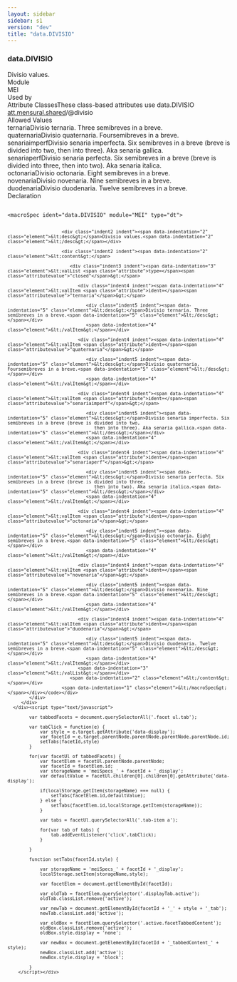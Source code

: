 ```yaml
---
layout: sidebar
sidebar: s1
version: "dev"
title: "data.DIVISIO"
---
```

<div class="specPage">
   <div class="datatypeSpec">
      <h3 id="data.DIVISIO">data.DIVISIO</h3>
      <div class="specs">
         <div class="desc">Divisio values.</div>
         <div class="facet module">
            <div class="label">Module</div>
            <div class="statement text">MEI</div>
         </div>
         <div class="facet usedBy" id="usedBy">
            <div class="label">Used by</div>
            <div class="statement list">
               <div class="classBox dtBox" title="Attribute Classes">
                  <div class="classHeading"><label class="classLabel">Attribute Classes</label><span class="classDesc">These class-based attributes use data.DIVISIO</span></div>
                  <div class="classContent"><span class="ident attclass" data-ident="att.mensural.shared" data-module="MEI.mensural"><a class="classLink" title="Shared attributes in the mensural repertoire." href="{{ site.baseurl }}/{{ page.version }}/attribute-classes/att.mensural.shared.html">att.mensural.shared</a>/<span title="Describes the divisions of the breve in use in 14th-century Italy.">@divisio</span></span></div>
               </div>
            </div>
         </div>
         <div class="facet allowedValues" id="allowedValues">
            <div class="label">Allowed Values</div>
            <div class="statement list">
               <div class="dataValueBox" id="ternaria"><span class="dataValue ident">ternaria</span><span class="dataValue desc">Divisio ternaria. Three semibreves in a breve.</span></div>
               <div class="dataValueBox" id="quaternaria"><span class="dataValue ident">quaternaria</span><span class="dataValue desc">Divisio quaternaria. Foursemibreves in a breve.</span></div>
               <div class="dataValueBox" id="senariaimperf"><span class="dataValue ident">senariaimperf</span><span class="dataValue desc">Divisio senaria imperfecta. Six semibreves in a breve (breve is divided into two,
                     then into three). Aka senaria gallica.</span></div>
               <div class="dataValueBox" id="senariaperf"><span class="dataValue ident">senariaperf</span><span class="dataValue desc">Divisio senaria perfecta. Six semibreves in a breve (breve is divided into three,
                     then into two). Aka senaria italica.</span></div>
               <div class="dataValueBox" id="octonaria"><span class="dataValue ident">octonaria</span><span class="dataValue desc">Divisio octonaria. Eight semibreves in a breve.</span></div>
               <div class="dataValueBox" id="novenaria"><span class="dataValue ident">novenaria</span><span class="dataValue desc">Divisio novenaria. Nine semibreves in a breve.</span></div>
               <div class="dataValueBox" id="duodenaria"><span class="dataValue ident">duodenaria</span><span class="dataValue desc">Divisio duodenaria. Twelve semibreves in a breve.</span></div>
            </div>
         </div>
         <div class="facet declaration">
            <div class="label">Declaration</div>
            <div class="statement declaration">
               <div class="code" xml:space="preserve" data-lang="ODD"><code>
                     <div class="indent1 indent"><span data-indentation="1" class="element">&lt;macroSpec <span class="attribute">ident=</span><span class="attributevalue">"data.DIVISIO"</span> <span class="attribute">module=</span><span class="attributevalue">"MEI"</span> <span class="attribute">type=</span><span class="attributevalue">"dt"</span>&gt;</span>
                        
                        <div class="indent2 indent"><span data-indentation="2" class="element">&lt;desc&gt;</span>Divisio values.<span data-indentation="2" class="element">&lt;/desc&gt;</span></div>
                        
                        <div class="indent2 indent"><span data-indentation="2" class="element">&lt;content&gt;</span>
                           
                           <div class="indent3 indent"><span data-indentation="3" class="element">&lt;valList <span class="attribute">type=</span><span class="attributevalue">"closed"</span>&gt;</span>
                              
                              <div class="indent4 indent"><span data-indentation="4" class="element">&lt;valItem <span class="attribute">ident=</span><span class="attributevalue">"ternaria"</span>&gt;</span>
                                 
                                 <div class="indent5 indent"><span data-indentation="5" class="element">&lt;desc&gt;</span>Divisio ternaria. Three semibreves in a breve.<span data-indentation="5" class="element">&lt;/desc&gt;</span></div>
                                 <span data-indentation="4" class="element">&lt;/valItem&gt;</span></div>
                              
                              <div class="indent4 indent"><span data-indentation="4" class="element">&lt;valItem <span class="attribute">ident=</span><span class="attributevalue">"quaternaria"</span>&gt;</span>
                                 
                                 <div class="indent5 indent"><span data-indentation="5" class="element">&lt;desc&gt;</span>Divisio quaternaria. Foursemibreves in a breve.<span data-indentation="5" class="element">&lt;/desc&gt;</span></div>
                                 <span data-indentation="4" class="element">&lt;/valItem&gt;</span></div>
                              
                              <div class="indent4 indent"><span data-indentation="4" class="element">&lt;valItem <span class="attribute">ident=</span><span class="attributevalue">"senariaimperf"</span>&gt;</span>
                                 
                                 <div class="indent5 indent"><span data-indentation="5" class="element">&lt;desc&gt;</span>Divisio senaria imperfecta. Six semibreves in a breve (breve is divided into two,
                                    then into three). Aka senaria gallica.<span data-indentation="5" class="element">&lt;/desc&gt;</span></div>
                                 <span data-indentation="4" class="element">&lt;/valItem&gt;</span></div>
                              
                              <div class="indent4 indent"><span data-indentation="4" class="element">&lt;valItem <span class="attribute">ident=</span><span class="attributevalue">"senariaperf"</span>&gt;</span>
                                 
                                 <div class="indent5 indent"><span data-indentation="5" class="element">&lt;desc&gt;</span>Divisio senaria perfecta. Six semibreves in a breve (breve is divided into three,
                                    then into two). Aka senaria italica.<span data-indentation="5" class="element">&lt;/desc&gt;</span></div>
                                 <span data-indentation="4" class="element">&lt;/valItem&gt;</span></div>
                              
                              <div class="indent4 indent"><span data-indentation="4" class="element">&lt;valItem <span class="attribute">ident=</span><span class="attributevalue">"octonaria"</span>&gt;</span>
                                 
                                 <div class="indent5 indent"><span data-indentation="5" class="element">&lt;desc&gt;</span>Divisio octonaria. Eight semibreves in a breve.<span data-indentation="5" class="element">&lt;/desc&gt;</span></div>
                                 <span data-indentation="4" class="element">&lt;/valItem&gt;</span></div>
                              
                              <div class="indent4 indent"><span data-indentation="4" class="element">&lt;valItem <span class="attribute">ident=</span><span class="attributevalue">"novenaria"</span>&gt;</span>
                                 
                                 <div class="indent5 indent"><span data-indentation="5" class="element">&lt;desc&gt;</span>Divisio novenaria. Nine semibreves in a breve.<span data-indentation="5" class="element">&lt;/desc&gt;</span></div>
                                 <span data-indentation="4" class="element">&lt;/valItem&gt;</span></div>
                              
                              <div class="indent4 indent"><span data-indentation="4" class="element">&lt;valItem <span class="attribute">ident=</span><span class="attributevalue">"duodenaria"</span>&gt;</span>
                                 
                                 <div class="indent5 indent"><span data-indentation="5" class="element">&lt;desc&gt;</span>Divisio duodenaria. Twelve semibreves in a breve.<span data-indentation="5" class="element">&lt;/desc&gt;</span></div>
                                 <span data-indentation="4" class="element">&lt;/valItem&gt;</span></div>
                              <span data-indentation="3" class="element">&lt;/valList&gt;</span></div>
                           <span data-indentation="2" class="element">&lt;/content&gt;</span></div>
                        <span data-indentation="1" class="element">&lt;/macroSpec&gt;</span></div></code></div>
            </div>
         </div>
      </div><script type="text/javascript">
            
            var tabbedFacets = document.querySelectorAll('.facet ul.tab');
            
            var tabClick = function(e) {
                var style = e.target.getAttribute('data-display');
                var facetId = e.target.parentNode.parentNode.parentNode.parentNode.id;
                setTabs(facetId,style)
            }
            
            for(var facetUl of tabbedFacets) {
                var facetElem = facetUl.parentNode.parentNode;
                var facetId = facetElem.id;
                var storageName = 'meiSpecs_' + facetId + '_display';
                var defaultValue = facetUl.children[0].children[0].getAttribute('data-display');
                
                if(localStorage.getItem(storageName) === null) {
                    setTabs(facetElem.id,defaultValue);
                } else {
                    setTabs(facetElem.id,localStorage.getItem(storageName));
                }
                
                var tabs = facetUl.querySelectorAll('.tab-item a');
                
                for(var tab of tabs) {
                    tab.addEventListener('click',tabClick);
                }
                
            }
            
            function setTabs(facetId,style) {
                
                var storageName = 'meiSpecs_' + facetId + '_display';
                localStorage.setItem(storageName,style);
                
                var facetElem = document.getElementById(facetId);
                
                var oldTab = facetElem.querySelector('.displayTab.active');
                oldTab.classList.remove('active');
                
                var newTab = document.getElementById(facetId + '_' + style + '_tab');
                newTab.classList.add('active');
                
                var oldBox = facetElem.querySelector('.active.facetTabbedContent');
                oldBox.classList.remove('active');
                oldBox.style.display = 'none';
                
                var newBox = document.getElementById(facetId + '_tabbedContent_' + style);
                newBox.classList.add('active');
                newBox.style.display = 'block';
                
            }
        </script></div>
</div>